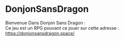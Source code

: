 ﻿# DonjonSansDragon
Bienvenue Dans Donjon Sans Dragon : <br>
Ce jeu est un RPG pouvant ce jouer sur cette adresse : https://donjonsansdragon.space/
